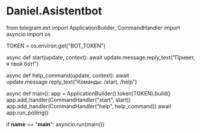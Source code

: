 # Daniel.Asistentbot
from telegram.ext import ApplicationBuilder, CommandHandler
import asyncio
import os

TOKEN = os.environ.get("BOT_TOKEN")

async def start(update, context):
    await update.message.reply_text("Привет, я твой бот!")

async def help_command(update, context):
    await update.message.reply_text("Команды: /start, /help")

async def main():
    app = ApplicationBuilder().token(TOKEN).build()
    app.add_handler(CommandHandler("start", start))
    app.add_handler(CommandHandler("help", help_command))
    await app.run_polling()

if __name__ == "__main__":
    asyncio.run(main())
